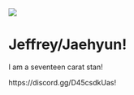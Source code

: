 <!DOCTYPE html>
<html>
  <head>
		<link rel="stylesheet" href="index.css"/>
  </head>
  <body>
		<img src="https://avatars.githubusercontent.com/u/68307390?v=4"/>
    <h1>Jeffrey/Jaehyun!</h1>
    <p>I am a seventeen carat stan!</p>
    <p>https://discord.gg/D45csdkUas!</p>
  </body>
</html>
